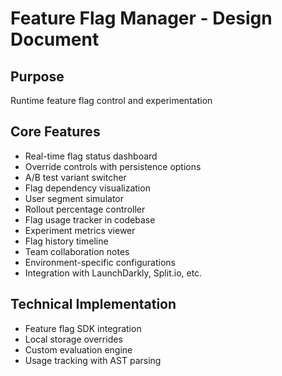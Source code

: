 # Feature Flag Manager - Design Document

## Purpose
Runtime feature flag control and experimentation

## Core Features
- Real-time flag status dashboard
- Override controls with persistence options
- A/B test variant switcher
- Flag dependency visualization
- User segment simulator
- Rollout percentage controller
- Flag usage tracker in codebase
- Experiment metrics viewer
- Flag history timeline
- Team collaboration notes
- Environment-specific configurations
- Integration with LaunchDarkly, Split.io, etc.

## Technical Implementation
- Feature flag SDK integration
- Local storage overrides
- Custom evaluation engine
- Usage tracking with AST parsing